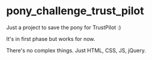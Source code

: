 # pony_challenge_trust_pilot
Just a project to save the pony for TrustPilot :)

It's in first phase but works for now.

There's no complex things. Just HTML, CSS, JS, jQuery.
